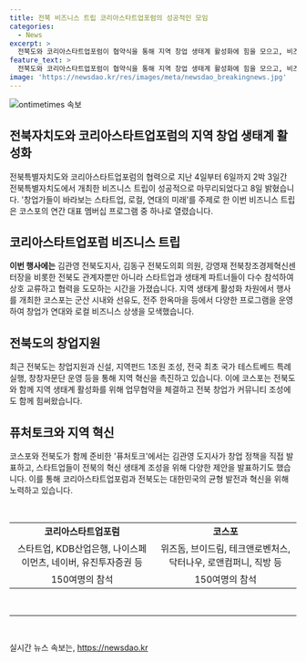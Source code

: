 ```yaml
---
title: 전북 비즈니스 트립 코리아스타트업포럼의 성공적인 모임
categories:
  - News
excerpt: >
  전북도와 코리아스타트업포럼이 협약식을 통해 지역 창업 생태계 활성화에 힘을 모으고, 비즈니스 트립을 통해 전북도에서의 스타트업과 로컬 비즈니스 상생을 모색했다. 김관영 전북도지사와 김민지 부의장 등이 참석한 퓨처토크에서는 규제자유특구 신청, 시니어타운 조성, 헬기를 활용한 관광 등 다양한 제안이 나왔다. 이를 통해 코리아스타트업포럼은 전북도와 협력하여 지역 창업 생태계를 활성화하는 업무협약을 체결했다.
feature_text: >
  전북도와 코리아스타트업포럼이 협약식을 통해 지역 창업 생태계 활성화에 힘을 모으고, 비즈니스 트립을 통해 전북도에서의 스타트업과 로컬 비즈니스 상생을 모색했다. 김관영 전북도지사와 김민지 부의장 등이 참석한 퓨처토크에서는 규제자유특구 신청, 시니어타운 조성, 헬기를 활용한 관광 등 다양한 제안이 나왔다. 이를 통해 코리아스타트업포럼은 전북도와 협력하여 지역 창업 생태계를 활성화하는 업무협약을 체결했다.
image: 'https://newsdao.kr/res/images/meta/newsdao_breakingnews.jpg'
---
```


<p><img src="https://newsdao.kr/res/images/meta/newsdao_breakingnews.jpg" alt="ontimetimes 속보" /></p>

<h2 data-ke-size="size20">전북자치도와 코리아스타트업포럼의 지역 창업 생태계 활성화</h2>

<p data-ke-size="size16">전북특별자치도와 코리아스타트업포럼의 협력으로 지난 4일부터 6일까지 2박 3일간 전북특별자치도에서 개최한 비즈니스 트립이 성공적으로 마무리되었다고 8일 밝혔습니다. '창업가들이 바라보는 스타트업, 로컬, 연대의 미래'를 주제로 한 이번 비즈니스 트립은 코스포의 연간 대표 멤버십 프로그램 중 하나로 열렸습니다.</p>

<h2 data-ke-size="size24">코리아스타트업포럼 비즈니스 트립</h2>

<p data-ke-size="size16"><b>이번 행사에는</b> 김관영 전북도지사, 김동구 전북도의회 의원, 강영재 전북창조경제혁신센터장을 비롯한 전북도 관계자뿐만 아니라 스타트업과 생태계 파트너들이 다수 참석하여 상호 교류하고 협력을 도모하는 시간을 가졌습니다. 지역 생태계 활성화 차원에서 행사를 개최한 코스포는 군산 시내와 선유도, 전주 한옥마을 등에서 다양한 프로그램을 운영하여 창업가 연대와 로컬 비즈니스 상생을 모색했습니다.</p>

<h2 data-ke-size="size24">전북도의 창업지원</h2>

<p data-ke-size="size16">최근 전북도는 창업지원과 신설, 지역펀드 1조원 조성, 전국 최초 국가 테스트베드 특례 실행, 창창자문단 운영 등을 통해 지역 혁신을 촉진하고 있습니다. 이에 코스포는 전북도와 함께 지역 생태계 활성화를 위해 업무협약을 체결하고 전북 창업가 커뮤니티 조성에도 함께 힘써왔습니다.</p>

<h2 data-ke-size="size24">퓨처토크와 지역 혁신</h2>

<p data-ke-size="size16">코스포와 전북도가 함께 준비한 '퓨처토크'에서는 김관영 도지사가 창업 정책을 직접 발표하고, 스타트업들이 전북의 혁신 생태계 조성을 위해 다양한 제안을 발표하기도 했습니다. 이를 통해 코리아스타트업포럼과 전북도는 대한민국의 균형 발전과 혁신을 위해 노력하고 있습니다.</p>

<p data-ke-size="size16">&nbsp;</p>

<table>
    <tbody>
        <tr>
            <td style="text-align: center; height: 17px;"><b>코리아스타트업포럼</b></td>
            <td style="text-align: center; height: 17px;"><b>코스포</b></td>
        </tr>
        <tr>
            <td style="text-align: center; height: 17px;">스타트업, KDB산업은행, 나이스페이먼츠, 네이버, 유진투자증권 등</td>
            <td style="text-align: center; height: 17px;">위즈돔, 브이드림, 테크앤로벤처스, 닥터나우, 로앤컴퍼니, 직방 등</td>
        </tr>
        <tr>
            <td style="text-align: center; height: 17px;">150여명의 참석</td>
            <td style="text-align: center; height: 17px;">150여명의 참석</td>
        </tr>
    </tbody>
</table>

<p data-ke-size="size16">&nbsp;</p>

<hr>

<p data-ke-size="size16">&nbsp;</p>
실시간 뉴스 속보는, <a href="https://newsdao.kr" rel="dofollow">https://newsdao.kr</a>


